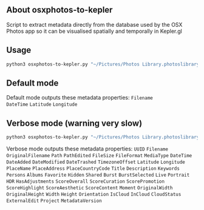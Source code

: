 ## About osxphotos-to-kepler
Script to extract metadata directly from the database used by the OSX Photos app   so it can be visualised spatially and temporally in Kepler.gl

## Usage
```sh
python3 osxphotos-to-kepler.py "~/Pictures/Photos Library.photoslibrary"
```

## Default mode

Default mode outputs these metadata properties:
`Filename`  
`DateTime`
`Latitude`
`Longitude`

## Verbose mode (warning   very slow)

```sh
python3 osxphotos-to-kepler.py "~/Pictures/Photos Library.photoslibrary" --verbose
```
Verbose mode outputs these metadata properties:
`UUID`   `Filename`   `OriginalFilename`   `Path`   `PathEdited`   `FileSize`  `FileFormat`   `MediaType`   `DateTime`   `DateAdded`   `DateModified`   `DateTrashed`   `TimezoneOffset`   `Latitude`   `Longitude`   `PlaceName`   `PlaceAddress`   `PlaceCountryCode`   `Title`   `Description`  `Keywords`   `Persons`   `Albums`   `Favorite`   `Hidden`   `Shared`   `Burst`   `BurstSelected`   `Live`   `Portrait`   `HDR`   `HasAdjustments`   `ScoreOverall`   `ScoreCuration`   `ScorePromotion`   `ScoreHighlight`   `ScoreAesthetic`   `ScoreContent`   `Moment`   `OriginalWidth`   `OriginalHeight`   `Width`   `Height`   `Orientation`   `IsCloud`   `InCloud`   `CloudStatus`   `ExternalEdit`   `Project`   `MetadataVersion`